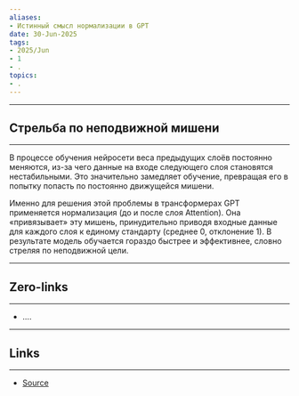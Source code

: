 ```yaml
---
aliases: 
- Истинный смысл нормализации в GPT 
date: 30-Jun-2025
tags:
- 2025/Jun
- 1
- .
topics:
- .
---
```

-----
##  Стрельба по неподвижной мишени
-----
В процессе обучения нейросети веса предыдущих слоёв постоянно меняются, из-за чего данные на входе следующего слоя становятся нестабильными. Это значительно замедляет обучение, превращая его в попытку попасть по постоянно движущейся мишени.

Именно для решения этой проблемы в трансформерах GPT применяется нормализация (до и после слоя Attention). Она «привязывает» эту мишень, принудительно приводя входные данные для каждого слоя к единому стандарту (среднее 0, отклонение 1). В результате модель обучается гораздо быстрее и эффективнее, словно стреляя по неподвижной цели.

---
## Zero-links
---
- ....

---
## Links
---
- [Source](https://t.me/turboproject/1798)